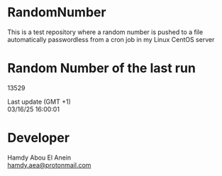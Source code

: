 # RandomNumber    
This is a test repository where a random number is pushed to a file automatically passwordless from a cron job in my Linux CentOS server    
# Random Number of the last run   
13529
      
Last update (GMT +1)    
03/16/25 16:00:01
# Developer    
Hamdy Abou El Anein   
hamdy.aea@protonmail.com
